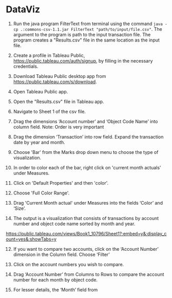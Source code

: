 # DataViz
1. Run the java program FilterText from terminal using the command `java -cp .:commons-csv-1.1.jar FilterText "path/to/input/file.csv"`. The argument to the program is path to the input transaction file. The program creates a "Results.csv" file in the same location as the input file.
2. Create a profile in Tableau Public, https://public.tableau.com/auth/signup, by filling in the necessary credentials.
3. Download Tableau Public desktop app from https://public.tableau.com/s/download.
4. Open Tableau Public app.
5. Open the "Results.csv" file in Tableau app.
6. Navigate to Sheet 1 of the csv file.
4. Drag the dimensions ‘Account number’ and ‘Object Code Name’ into column field. Note: Order is very important
5. Drag the dimension ‘Transaction’ into row field. Expand the transaction date by year and month.

6. Choose 'Bar' from the Marks drop down menu to choose the type of visualization.
7. In order to color each of the bar, right click on 'current month actuals' under Measures.
8. Click on 'Default Properties' and then 'color'.
9. Choose 'Full Color Range'.
10. Drag 'Current Month actual' under Measures into the fields ‘Color’ and ‘Size’.
11. The output is a visualization that consists of transactions by account number and object code name sorted by month and year.

https://public.tableau.com/views/Book1_10796/Sheet1?:embed=y&:display_count=yes&:showTabs=y

12. If you want to compare two accounts, click on the ‘Account Number’ dimension in the Column field. Choose ‘Filter’

 


13. Click on the account numbers you wish to compare. 

  

14. Drag  ‘Account Number’ from Columns to Rows to compare the account number for each month by object code. 

 

15. For lesser details, the ‘Month’ field from
